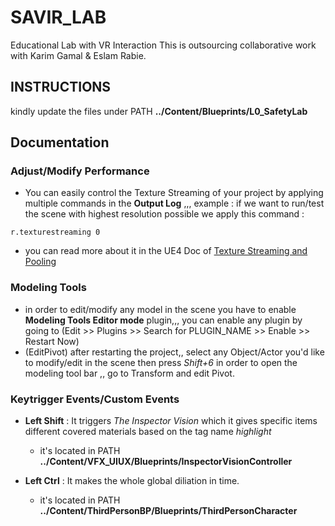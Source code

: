 # SAVIR_LAB

Educational Lab with VR Interaction
This is outsourcing collaborative work with Karim Gamal & Eslam Rabie.

## INSTRUCTIONS

kindly update the files under PATH **../Content/Blueprints/L0_SafetyLab**

## Documentation

### Adjust/Modify Performance
  - You can easily control the Texture Streaming of your project by applying multiple commands in the **Output Log** ,,, example : if we want to run/test the scene with highest resolution possible we apply this command : 
```
r.texturestreaming 0
```
  - you can read more about it in the UE4 Doc of [Texture Streaming and Pooling](https://docs.unrealengine.com/4.26/en-US/RenderingAndGraphics/Textures/Streaming/Config/)

### Modeling Tools
  - in order to edit/modify any model in the scene you have to enable **Modeling Tools Editor mode** plugin,,, you can enable any plugin by going to (Edit >> Plugins >> Search for PLUGIN_NAME >> Enable >> Restart Now)
  - (EditPivot) after restarting the project,, select any Object/Actor you'd like to modify/edit in the scene then press _Shift+6_ in order to open the modeling tool bar ,, go to Transform and edit Pivot.

### Keytrigger Events/Custom Events
  - **Left Shift** : It triggers _The Inspector Vision_ which it gives specific items different covered materials based on the tag name _highlight_
    - it's located in PATH **../Content/VFX_UIUX/Blueprints/InspectorVisionController**

  - **Left Ctrl** : It makes the whole global diliation in time.
    - it's located in PATH **../Content/ThirdPersonBP/Blueprints/ThirdPersonCharacter**
  



